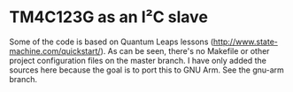 # TM4C123G as an I²C slave

Some of the code is based on Quantum Leaps lessons (http://www.state-machine.com/quickstart/).
As can be seen, there's no Makefile or other project configuration files
on the master branch. I have only added the sources here because the goal
is to port this to GNU Arm. See the gnu-arm branch.

